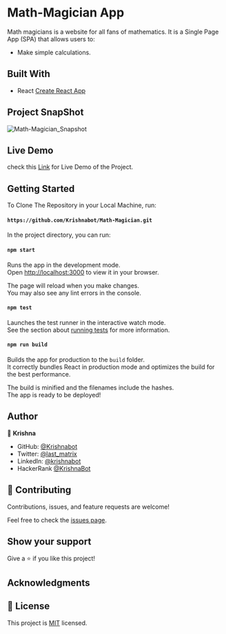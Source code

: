 # Math-Magician App
Math magicians is a website for all fans of mathematics. It is a Single Page App (SPA) that allows users to:

 - Make simple calculations.

## Built With

- React [Create React App](https://github.com/facebook/create-react-app)

## Project SnapShot
![Math-Magician_Snapshot](https://user-images.githubusercontent.com/40334904/183843188-c7e06de2-18ca-46ad-bca6-a021e432b065.png)

## Live Demo 

 check this [Link](https://krishnabot.github.io/Math-Magician) for Live Demo of the Project.

## Getting Started 

To Clone The Repository in your Local Machine, run:

#### `https://github.com/Krishnabot/Math-Magician.git`

In the project directory, you can run:

#### `npm start`

Runs the app in the development mode.\
Open [http://localhost:3000](http://localhost:3000) to view it in your browser.

The page will reload when you make changes.\
You may also see any lint errors in the console.

#### `npm test`

Launches the test runner in the interactive watch mode.\
See the section about [running tests](https://facebook.github.io/create-react-app/docs/running-tests) for more information.

#### `npm run build`

Builds the app for production to the `build` folder.\
It correctly bundles React in production mode and optimizes the build for the best performance.

The build is minified and the filenames include the hashes.\
The app is ready to be deployed!


## Author

👤 **Krishna**

- GitHub: [@Krishnabot](https://github.com/Krishnabot)
- Twitter: [@last_matrix](https://twitter.com/last_matrix)
- LinkedIn: [@krishnabot](https://www.linkedin.com/in/krishnabot/)
- HackerRank [@KrishnaBot](https://www.hackerrank.com/KrishnaBot)

## 🤝 Contributing

Contributions, issues, and feature requests are welcome!

Feel free to check the [issues page](https://github.com/Krishnabot/Math-Magician/issues).

## Show your support

Give a ⭐️ if you like this project!

## Acknowledgments

## 📝 License

This project is [MIT](./MIT.md) licensed.
